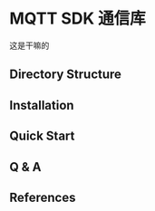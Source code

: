 # MQTT SDK 通信库
这是干嘛的

## Directory Structure

## Installation

## Quick Start

## Q & A

## References
